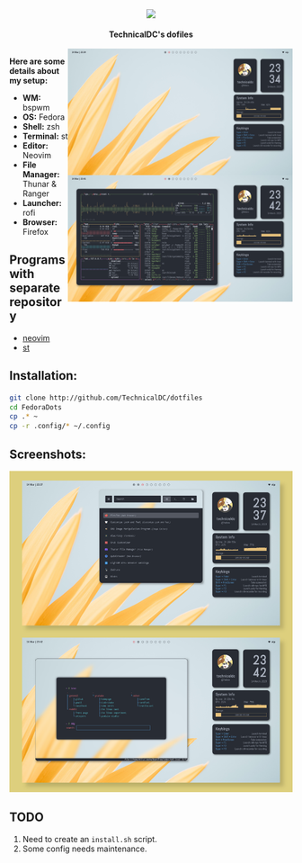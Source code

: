<div class="class" align="center">
	<image class="banner" src="res/banner.png" style="width:400px;height:auto;">
<br> <br>
<strong>TechnicalDC's dofiles</strong>
</div>
<br>
<img src="https://raw.githubusercontent.com/TechnicalDC/FedoraDots/main/res/main.png" alt="img" align="right" width="400px">

**Here are some details about my setup:**

* **WM:** bspwm
* **OS:** Fedora
* **Shell:** zsh
* **Terminal:** st
* **Editor:** Neovim
* **File Manager:** Thunar & Ranger
* **Launcher:** rofi
* **Browser:** Firefox

## Programs with separate repository

- [neovim](https://github.com/TechnicalDC/NvConf)
- [st](https://github.com/TechnicalDC/st)

## Installation:

```bash
git clone http://github.com/TechnicalDC/dotfiles
cd FedoraDots
cp .* ~
cp -r .config/* ~/.config
```

## Screenshots:

![screenshots](https://github.com/TechnicalDC/FedoraDots/blob/main/res/main-1.png)

## TODO

1. Need to create an `install.sh` script.
2. Some config needs maintenance.
